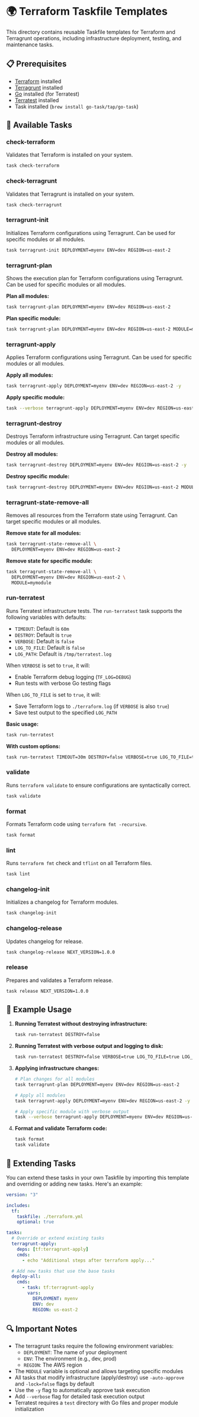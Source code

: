 # 🌍 Terraform Taskfile Templates

This directory contains reusable Taskfile templates for Terraform and
Terragrunt operations, including infrastructure deployment, testing, and
maintenance tasks.

## 📋 Prerequisites

- [Terraform](https://www.terraform.io/downloads.html) installed
- [Terragrunt](https://terragrunt.gruntwork.io) installed
- [Go](https://go.dev/dl/) installed (for Terratest)
- [Terratest](https://terratest.gruntwork.io) installed
- Task installed (`brew install go-task/tap/go-task`)

## 🎯 Available Tasks

### check-terraform

Validates that Terraform is installed on your system.

```bash
task check-terraform
```

### check-terragrunt

Validates that Terragrunt is installed on your system.

```bash
task check-terragrunt
```

### terragrunt-init

Initializes Terraform configurations using Terragrunt. Can be used for specific
modules or all modules.

```bash
task terragrunt-init DEPLOYMENT=myenv ENV=dev REGION=us-east-2
```

### terragrunt-plan

Shows the execution plan for Terraform configurations using Terragrunt. Can be
used for specific modules or all modules.

**Plan all modules:**

```bash
task terragrunt-plan DEPLOYMENT=myenv ENV=dev REGION=us-east-2
```

**Plan specific module:**

```bash
task terragrunt-plan DEPLOYMENT=myenv ENV=dev REGION=us-east-2 MODULE=mymodule
```

### terragrunt-apply

Applies Terraform configurations using Terragrunt. Can be used for specific
modules or all modules.

**Apply all modules:**

```bash
task terragrunt-apply DEPLOYMENT=myenv ENV=dev REGION=us-east-2 -y
```

**Apply specific module:**

```bash
task --verbose terragrunt-apply DEPLOYMENT=myenv ENV=dev REGION=us-east-2 MODULE=mymodule -y
```

### terragrunt-destroy

Destroys Terraform infrastructure using Terragrunt. Can target specific modules
or all modules.

**Destroy all modules:**

```bash
task terragrunt-destroy DEPLOYMENT=myenv ENV=dev REGION=us-east-2 -y
```

**Destroy specific module:**

```bash
task terragrunt-destroy DEPLOYMENT=myenv ENV=dev REGION=us-east-2 MODULE=mymodule -y
```

### terragrunt-state-remove-all

Removes all resources from the Terraform state using Terragrunt.
Can target specific modules or all modules.

**Remove state for all modules:**

```bash
task terragrunt-state-remove-all \
  DEPLOYMENT=myenv ENV=dev REGION=us-east-2
```

**Remove state for specific module:**

```bash
task terragrunt-state-remove-all \
  DEPLOYMENT=myenv ENV=dev REGION=us-east-2 \
  MODULE=mymodule
```

### run-terratest

Runs Terratest infrastructure tests. The `run-terratest` task supports the
following variables with defaults:

- `TIMEOUT`: Default is `60m`
- `DESTROY`: Default is `true`
- `VERBOSE`: Default is `false`
- `LOG_TO_FILE`: Default is `false`
- `LOG_PATH`: Default is `/tmp/terratest.log`

When `VERBOSE` is set to `true`, it will:

- Enable Terraform debug logging (`TF_LOG=DEBUG`)
- Run tests with verbose Go testing flags

When `LOG_TO_FILE` is set to `true`, it will:

- Save Terraform logs to `./terraform.log` (if `VERBOSE` is also `true`)
- Save test output to the specified `LOG_PATH`

**Basic usage:**

```bash
task run-terratest
```

**With custom options:**

```bash
task run-terratest TIMEOUT=30m DESTROY=false VERBOSE=true LOG_TO_FILE=true
```

### validate

Runs `terraform validate` to ensure configurations are syntactically correct.

```bash
task validate
```

### format

Formats Terraform code using `terraform fmt -recursive`.

```bash
task format
```

### lint

Runs `terraform fmt` check and `tflint` on all Terraform files.

```bash
task lint
```

### changelog-init

Initializes a changelog for Terraform modules.

```bash
task changelog-init
```

### changelog-release

Updates changelog for release.

```bash
task changelog-release NEXT_VERSION=1.0.0
```

### release

Prepares and validates a Terraform release.

```bash
task release NEXT_VERSION=1.0.0
```

## 📝 Example Usage

1. **Running Terratest without destroying infrastructure:**

   ```bash
   task run-terratest DESTROY=false
   ```

1. **Running Terratest with verbose output and logging to disk:**

   ```bash
   task run-terratest DESTROY=false VERBOSE=true LOG_TO_FILE=true LOG_PATH=/tmp/output.log
   ```

1. **Applying infrastructure changes:**

   ```bash
   # Plan changes for all modules
   task terragrunt-plan DEPLOYMENT=myenv ENV=dev REGION=us-east-2

   # Apply all modules
   task terragrunt-apply DEPLOYMENT=myenv ENV=dev REGION=us-east-2 -y

   # Apply specific module with verbose output
   task --verbose terragrunt-apply DEPLOYMENT=myenv ENV=dev REGION=us-east-2 MODULE=mymodule -y
   ```

1. **Format and validate Terraform code:**

   ```bash
   task format
   task validate
   ```

## 🔧 Extending Tasks

You can extend these tasks in your own Taskfile by importing this template and
overriding or adding new tasks. Here's an example:

```yaml
version: "3"

includes:
  tf:
    taskfile: ./terraform.yml
    optional: true

tasks:
  # Override or extend existing tasks
  terragrunt-apply:
    deps: [tf:terragrunt-apply]
    cmds:
      - echo "Additional steps after terraform apply..."

  # Add new tasks that use the base tasks
  deploy-all:
    cmds:
      - task: tf:terragrunt-apply
        vars:
          DEPLOYMENT: myenv
          ENV: dev
          REGION: us-east-2
```

## 🔍 Important Notes

- The terragrunt tasks require the following environment variables:
  - `DEPLOYMENT`: The name of your deployment
  - `ENV`: The environment (e.g., dev, prod)
  - `REGION`: The AWS region
- The `MODULE` variable is optional and allows targeting specific modules
- All tasks that modify infrastructure (apply/destroy) use `-auto-approve` and
  `-lock=false` flags by default
- Use the `-y` flag to automatically approve task execution
- Add `--verbose` flag for detailed task execution output
- Terratest requires a `test` directory with Go files and proper module initialization
